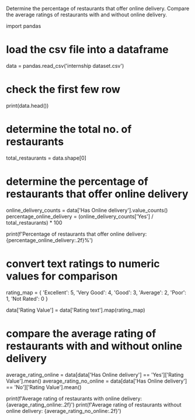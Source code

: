 Determine the percentage of restaurants that offer online delivery.
Compare the average ratings of restaurants with and without online delivery.

import pandas

# load the csv file into a dataframe
data = pandas.read_csv('internship dataset.csv')

# check the first few row
print(data.head())

# determine the total no. of restaurants
total_restaurants = data.shape[0]

# determine the percentage of restaurants that offer online delivery
online_delivery_counts = data['Has Online delivery'].value_counts()
percentage_online_delivery = (online_delivery_counts['Yes'] / total_restaurants) * 100

print(f'Percentage of restaurants that offer online delivery: {percentage_online_delivery:.2f}%')

# convert text ratings to numeric values for comparison
rating_map = {
    'Excellent': 5,
    'Very Good': 4,
    'Good': 3,
    'Average': 2,
    'Poor': 1,
    'Not Rated': 0
}

data['Rating Value'] = data['Rating text'].map(rating_map)

# compare the average rating of restaurants with and without online delivery
average_rating_online = data[data['Has Online delivery'] == 'Yes']['Rating Value'].mean()
average_rating_no_online = data[data['Has Online delivery'] == 'No']['Rating Value'].mean()

print(f'Average rating of restaurants with online delivery: {average_rating_online:.2f}')
print(f'Average rating of restaurants without online delivery: {average_rating_no_online:.2f}')





